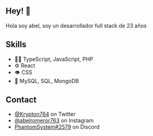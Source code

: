 
## Hey! 👋
Hola soy abel, soy un desarrollador full stack de 23 años


## Skills
- 👨‍💻 TypeScript, JavaScript, PHP
- ⚙️ React
- 👁️ CSS
- 💽 MySQL, SQL, MongoDB

## Contact
- [@Krypton764](https://twitter.com/@Krypton764) on Twitter
- [@abelromeror763](https://twitter.com/instagram) on Instagram
- [PhantomSystem#2579](./) on Discord
